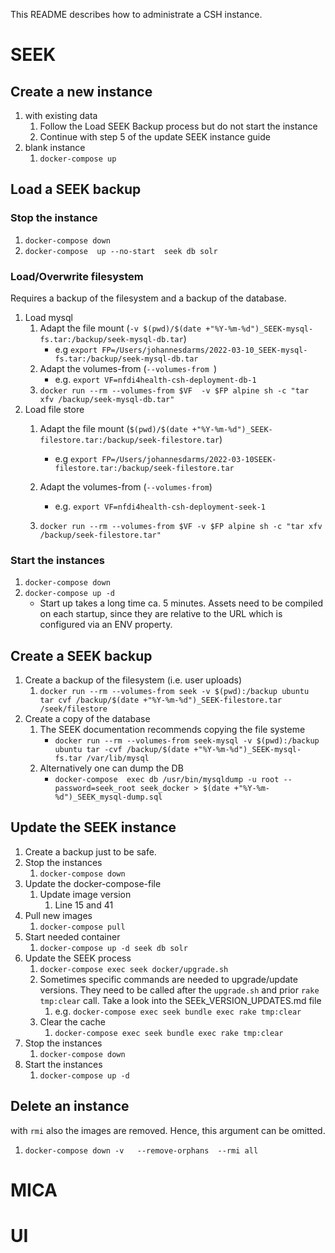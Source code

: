 This README describes how to administrate a CSH instance.

# SEEK 
## Create a new instance
1. with existing data
   1. Follow the Load SEEK Backup process but do not start the instance
   2. Continue with step 5 of the update SEEK instance guide
2. blank instance
   1. `docker-compose up`

## Load a SEEK backup
### Stop the instance
1. `docker-compose down`
2. `docker-compose  up --no-start  seek db solr`
### Load/Overwrite filesystem
Requires a backup of the filesystem  and a backup of the database.
1. Load mysql
   1. Adapt the file mount (`-v $(pwd)/$(date +"%Y-%m-%d")_SEEK-mysql-fs.tar:/backup/seek-mysql-db.tar`)
      - e.g `export FP=/Users/johannesdarms/2022-03-10_SEEK-mysql-fs.tar:/backup/seek-mysql-db.tar`
   2. Adapt the volumes-from (`--volumes-from `)
      - e.g. `export VF=nfdi4health-csh-deployment-db-1`
   3. `docker run --rm --volumes-from $VF  -v $FP alpine sh -c "tar xfv /backup/seek-mysql-db.tar"`
2. Load file store
   1. Adapt the file mount (`$(pwd)/$(date +"%Y-%m-%d")_SEEK-filestore.tar:/backup/seek-filestore.tar`)
      - e.g `export FP=/Users/johannesdarms/2022-03-10SEEK-filestore.tar:/backup/seek-filestore.tar`
   2. Adapt the volumes-from (`--volumes-from`)
      - e.g. `export VF=nfdi4health-csh-deployment-seek-1`
   
   3. `docker run --rm --volumes-from $VF -v $FP alpine sh -c "tar xfv /backup/seek-filestore.tar"` 
   
### Start the instances
1. `docker-compose down`
2. `docker-compose up -d`
   - Start up takes a long time ca. 5 minutes. Assets need to be compiled on each startup, since they are relative to
     the URL which is configured via an ENV property.

## Create a SEEK backup
1. Create a backup of the filesystem (i.e. user uploads)
   1. `docker run --rm --volumes-from seek -v $(pwd):/backup ubuntu tar cvf /backup/$(date +"%Y-%m-%d")_SEEK-filestore.tar /seek/filestore`
2. Create a copy of the database
   1. The SEEK documentation recommends copying the file systeme
      - `docker run --rm --volumes-from seek-mysql -v $(pwd):/backup ubuntu tar -cvf /backup/$(date +"%Y-%m-%d")_SEEK-mysql-fs.tar /var/lib/mysql`
   2. Alternatively one can dump the DB
      - `docker-compose  exec db /usr/bin/mysqldump -u root --password=seek_root seek_docker > $(date +"%Y-%m-%d")_SEEK_mysql-dump.sql`

## Update the SEEK instance
1. Create a backup just to be safe.
3. Stop the instances
   1. `docker-compose down`
4. Update the docker-compose-file
   1. Update image version
      1. Line 15 and 41
5. Pull new images   
   1. `docker-compose pull`
6. Start needed container
   1. `docker-compose up -d seek db solr`
7. Update the SEEK process 
   1. `docker-compose exec seek docker/upgrade.sh`
   2. Sometimes specific commands are needed to upgrade/update versions. They need to be called after the `upgrade.sh` and prior `rake tmp:clear` call.
      Take a look into the SEEk_VERSION_UPDATES.md file
      1. e.g. `docker-compose exec seek bundle exec rake tmp:clear`
   4. Clear the cache
      1. `docker-compose exec seek bundle exec rake tmp:clear`
8. Stop the instances
   1. `docker-compose down`
9. Start the instances
   1. `docker-compose up -d`

## Delete an instance
with `rmi` also the images are removed. Hence, this argument can be omitted. 
1. `docker-compose down -v   --remove-orphans  --rmi all`

# MICA

# UI

